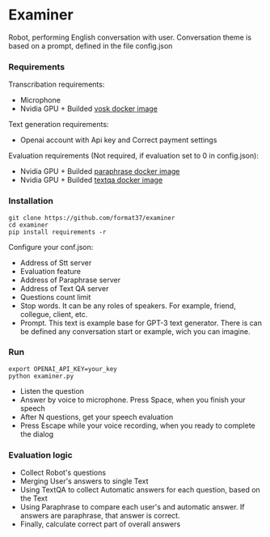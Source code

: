 # Examiner
Robot, performing English conversation with user. Conversation theme is based on a prompt, defined in the file config.json
### Requirements
Transcribation requirements:  
* Microphone  
* Nvidia GPU + Builded [vosk docker image](https://github.com/format37/stt)  
  
Text generation requirements:  
* Openai account with Api key and Correct payment settings  
  
Evaluation requirements (Not required, if evaluation set to 0 in config.json):  
* Nvidia GPU + Builded [paraphrase docker image](https://github.com/format37/nlp)  
* Nvidia GPU + Builded [textqa docker image](https://github.com/format37/nlp)  
### Installation
```
git clone https://github.com/format37/examiner
cd examiner
pip install requirements -r
```
Configure your conf.json:
* Address of Stt server
* Evaluation feature
* Address of Paraphrase server
* Address of Text QA server
* Questions count limit
* Stop words. It can be any roles of speakers. For example, friend, collegue, client, etc.
* Prompt. This text is example base for GPT-3 text generator. There is can be defined any conversation start or example, wich you can imagine.
### Run
```
export OPENAI_API_KEY=your_key
python examiner.py
```
* Listen the question  
* Answer by voice to microphone. Press Space, when you finish your speech  
* After N questions, get your speech evaluation  
* Press Escape while your voice recording, when you ready to complete the dialog
### Evaluation logic
* Collect Robot's questions
* Merging User's answers to single Text
* Using TextQA to collect Automatic answers for each question, based on the Text
* Using Paraphrase to compare each user's and automatic answer. If answers are paraphrase, that answer is correct.
* Finally, calculate correct part of overall answers
